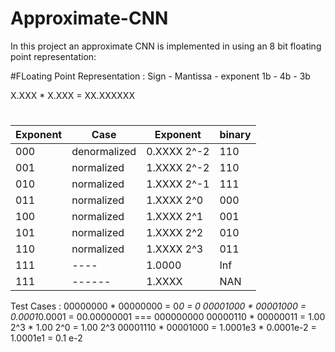 # Approximate-CNN
In this project an approximate CNN is implemented in using an 8 bit floating point representation:

#FLoating Point Representation : 
Sign          -       Mantissa        -   exponent
1b            -         4b            -     3b

X.XXX * X.XXX = XX.XXXXXX

#
|Exponent |	Case	       |Exponent     | binary |
| ---     | ---          | ---         |  ---   |
|000	    |	denormalized | 0.XXXX 2^-2 | 	110   |
|001    	|	normalized   | 1.XXXX 2^-2 |	110   |
|010	    |	normalized   | 1.XXXX 2^-1 |	111   |
|011	    |	normalized   | 1.XXXX 2^0  |	000   |
|100	    |	normalized   | 1.XXXX 2^1	 |	001   |
|101      | normalized   | 1.XXXX 2^2	 |	010   |
|110	    |	normalized   | 1.XXXX 2^3	 |	011   |
|111	    |	----         | 1.0000      |  Inf   |
|111	    |	------	     | 1.XXXX      |  NAN   |



Test Cases : 
00000000 * 00000000 = 0*0 = 0
00001000 * 00001000 = 0.0001*0.0001 = 00.00000001 === 000000000
00000110 * 00000011 = 1.00 2^3 * 1.00 2^0 = 1.00 2^3
00001110 * 00001000 = 1.0001e3 * 0.0001e-2 = 1.0001e1 = 0.1 e-2
